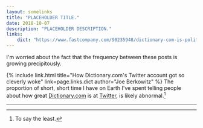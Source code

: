 ```yaml
---
layout: somelinks
title: "PLACEHOLDER TITLE."
date: 2018-10-07
description: "PLACEHOLDER DESCRIPTION."
links:
    dict: "https://www.fastcompany.com/90235948/dictionary-com-is-political-now"
---
```


I'm worried about the fact that the frequency between these posts is growing precipitously.

{% include link.html title="How Dictionary.com's Twitter account got so cleverly woke" link=page.links.dict author="Joe Berkowitz" %}
The proportion of short, short time I have on Earth I've spent telling people about how great [Dictionary.com](https://dictionary.com) is at [Twitter](https://twitter.com/Dictionarycom), is likely abnormal.[^1]


<hr class="footsep" />

[^1]: To say the least.